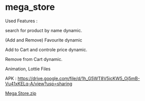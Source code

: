 
# mega_store

Used Features :

search for product by name dynamic.

(Add and Remove) Favourite dynamic

Add to Cart and controle price dynamic.

Remove from Cart dynamic.

Animation, Lottie Files

APK : https://drive.google.com/file/d/1h_G5WT8V5icKW5_Oj5mB-Vu41xKELq-A/view?usp=sharing

[Mega Store.zip](https://github.com/alghoraqy/mega-store/files/9800907/Mega.Store.zip)

